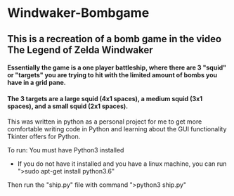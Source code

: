 # Windwaker-Bombgame

## This is a recreation of a bomb game in the video The Legend of Zelda Windwaker

#### Essentially the game is a one player battleship, where there are 3 "squid" or "targets" you are trying to hit with the limited amount of bombs you have in a grid pane. 

#### The 3 targets are a large squid (4x1 spaces), a medium squid (3x1 spaces), and a small squid (2x1 spaces). 

This was written in python as a personal project for me to get more comfortable writing code in Python and learning about the GUI functionality Tkinter offers for Python.

To run:
You must have Python3 installed
  - If you do not have it installed and you have a linux machine, you can run ">sudo apt-get install python3.6"

Then run the "ship.py" file with command ">python3 ship.py"

